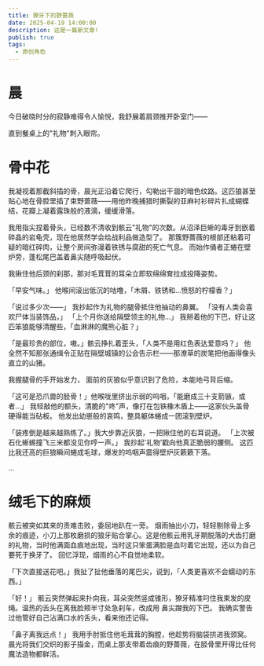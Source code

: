 ```yaml
---
title: 獠牙下的野蔷薇
date: 2025-04-19 14:00:00
description: 这是一篇新文章!
publish: true
tags:
  - 原创角色
---
```


# 晨

今日破晓时分的寂静难得令人愉悦，我舒展着肩颈推开卧室门——

直到餐桌上的"礼物"刺入眼帘。

# 骨中花

我凝视着那截斜插的骨，晨光正沿着它爬行，勾勒出干涸的暗色纹路。这匹狼甚至贴心地在骨腔里插了束野蔷薇——用他昨晚捕猎时撕裂的亚麻衬衫碎片扎成蝴蝶结，花瓣上凝着露珠般的液滴，缓缓滑落。

我用指尖捏着骨头，已经数不清收到骸云"礼物"的次数。从沼泽巨蜥的毒牙到嵌着碎晶的岩龟壳，现在他居然学会给战利品做造型了。
那簇野蔷薇的根部还粘着可疑的暗红碎肉，让整个房间弥漫着铁锈与腐甜的死亡气息。
而始作俑者正蜷在壁炉旁，蓬松尾巴盖着鼻尖随呼吸起伏。

我揪住他后颈的刹那，那对毛茸茸的耳朵立即软绵绵耷拉成投降姿势。

「早安气味。」
他喉间滚出低沉的咕噜，「木屑、铁锈和...愤怒的柠檬香？」

「说过多少次——」
我抄起作为礼物的腿骨抵住他抽动的鼻翼。
「没有人类会喜欢尸体当装饰品，」
「上个月你送给隔壁领主的礼物...」
我掰着他的下巴，好让这匹笨狼能够清醒些，「血淋淋的魔熊心脏？」

「是最珍贵的部位，嗷。」骸云挣扎着歪头，「人类不是用红色表达爱意吗？」
他全然不知那张通缉令正贴在隔壁城镇的公会告示栏——那潦草的炭笔把他画得像头直立的山猪。

我握腿骨的手开始发力，
面前的灰狼似乎意识到了危险，本能地弓背后缩。

「这可是恐爪兽的胫骨！」他喉咙里挤出示弱的呜咽，「能磨成三十支箭镞，或者...」
我轻敲他的额头，清脆的"咚"声，像打在包铁橡木盾上——这家伙头盖骨硬得能当砧板。
他发出幼崽般的哀鸣，整具躯体蜷成一团滚到壁炉。

「装疼倒是越来越熟练了。」我大步靠近灰狼，一把揪住他的右耳说道。
「上次被石化蜥蜴撞飞三米都没见你哼一声。」
我抄起'礼物'戳向他真正脆弱的腰侧。
这匹比我还高的巨狼瞬间蜷成毛球，爆发的呜咽声震得壁炉灰簌簌下落。

...

# 绒毛下的麻烦

骸云被突如其来的责难击败，委屈地趴在一旁。
烟雨抽出小刀，轻轻剔除骨上多余的痕迹，小刀上那枚磨损的狼牙贴合掌心。这是他骸云用乳牙期脱落的犬齿打磨的礼物，当时他满面血痕地出现，当时这只笨蛋满脸是血叼着它出现，还以为自己要死于换牙了。
回忆浮现，烟雨的心不自觉地柔软。

「下次直接送花吧。」我扯了扯他垂落的尾巴尖，说到，「人类更喜欢不会蠕动的东西。」

「好！」
骸云突然弹起来扑向我，耳朵突然竖成锥形，獠牙精准叼住我束发的皮绳。温热的舌头在离我脸颊半寸处急刹车，改成用
鼻尖蹭我的下巴。
我确实警告过他管好自己沾满口水的舌头，看来他还记得。

「鼻子离我远点！」
我用手肘抵住他毛茸茸的胸膛，他趁势将脑袋拱进我颈窝。
晨光将我们交织的影子描金，而桌上那支带着齿痕的野蔷薇，在胫骨里开得比任何魔法造物都鲜活。
